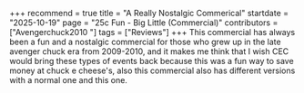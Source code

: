 +++
recommend = true
title = "A Really Nostalgic Commerical"
startdate = "2025-10-19"
page = "25c Fun - Big Little (Commercial)"
contributors = ["Avengerchuck2010 "]
tags = ["Reviews"]
+++
This commercial has always been a fun and a nostalgic commercial for those who grew up in the late avenger chuck era from 2009-2010, and it makes me think that I wish CEC would bring these types of events back because this was a fun way to save money at chuck e cheese's, also this commercial also has different versions with a normal one and this one.
